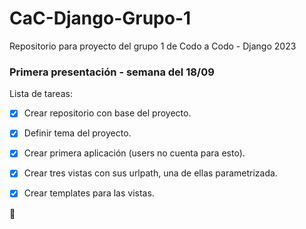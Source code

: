 # CaC-Django-Grupo-1
Repositorio para proyecto del grupo 1 de Codo a Codo - Django 2023


### Primera presentación - semana del 18/09

Lista de tareas:

- [x] Crear repositorio con base del proyecto.

- [x] Definir tema del proyecto.

- [x] Crear primera aplicación (users no cuenta para esto).

- [x] Crear tres vistas con sus urlpath, una de ellas parametrizada.

- [x] Crear templates para las vistas.

:tada: